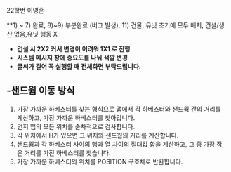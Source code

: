 22학번 이영흔

**1) ~ 7) 완료, 8)~9) 부분완료 (버그 발생), 11) 건물, 유닛 초기에 모두 배치, 건설/생산 없음,유닛 행동 X

- **건설 시 2X2 커서 변경이 어려워 1X1 로 진행**
- **시스템 메시지 창에 중요도를 나눠 색깔 변경**
- **글씨가 길어 꼭 실행할 때 전체화면 부탁드립니다.**

## -샌드웜 이동 방식
  1. 가장 가까운 하베스터를 찾는 형식으로 맵에서 각 하베스터와 샌드웜 간의 거리를 계산하고, 가장 가까운 하베스터를 찾아갑니다.
  2. 먼저 맵의 모든 위치를 순차적으로 검사합니다.
  3. 각 위치에서 H가 있으면 그 위치와 샌드웜의 거리를 계산합니다.
  4. 샌드웜과 각 하베스터 사이의 행과 열 차이의 절대값 합을 계산하고, 그 중 가장 작은 거리를 가진 하베스터를 찾습니다.
  5. 가장 가까운 하베스터의 위치를 POSITION 구조체로 반환합니다.
